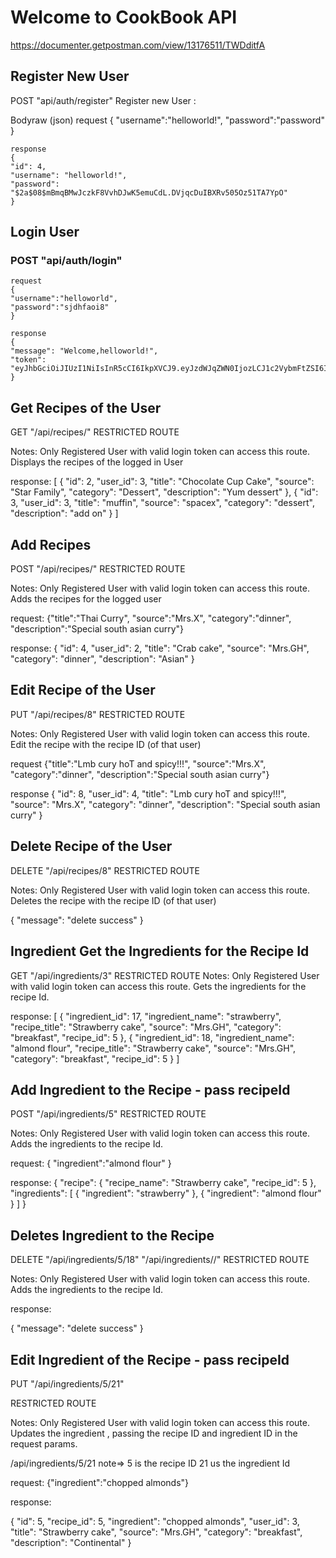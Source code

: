 # Welcome to CookBook API
 https://documenter.getpostman.com/view/13176511/TWDditfA

## Register New User
POST "api/auth/register"
Register new User :

Bodyraw (json) 
request
{
"username":"helloworld!",
"password":"password"
}

    response
    {
    "id": 4,
    "username": "helloworld!",
    "password": "$2a$08$mBmqBMwJczkF8VvhDJwK5emuCdL.DVjqcDuIBXRv505Oz51TA7YpO"
    }


## Login User
### POST "api/auth/login"

    request
    {
    "username":"helloworld",
    "password":"sjdhfaoi8"
    }

    response
    {
    "message": "Welcome,helloworld!",
    "token": "eyJhbGciOiJIUzI1NiIsInR5cCI6IkpXVCJ9.eyJzdWJqZWN0IjozLCJ1c2VybmFtZSI6ImhlbGxvd29ybGQiLCJpYXQiOjE2MTQyMDcxMzMsImV4cCI6MTYxNDIxMDczM30.gbQUGoqi8iOAxXr4RKR6otopc6fLF__hm_4HSajPh1E"
    }

## Get Recipes of the User
GET "/api/recipes/"
RESTRICTED ROUTE

Notes: Only Registered User with valid login token can access this route.
Displays the recipes of the logged in User

response:
[
  {
    "id": 2,
    "user_id": 3,
    "title": "Chocolate Cup Cake",
    "source": "Star Family",
    "category": "Dessert",
    "description": "Yum dessert"
  },
  {
    "id": 3,
    "user_id": 3,
    "title": "muffin",
    "source": "spacex",
    "category": "dessert",
    "description": "add on"
  }
]
 
## Add Recipes 
POST "/api/recipes/"
RESTRICTED ROUTE

Notes: Only Registered User with valid login token can access this route.
Adds the recipes for the logged user

request:
 {"title":"Thai Curry",
 "source":"Mrs.X",
 "category":"dinner",
 "description":"Special south asian curry"}

 response:
 {
    "id": 4,
    "user_id": 2,
    "title": "Crab cake",
    "source": "Mrs.GH",
    "category": "dinner",
    "description": "Asian"
}

## Edit Recipe of the User
PUT "/api/recipes/8"
RESTRICTED ROUTE

Notes: Only Registered User with valid login token can access this route.
Edit the recipe with the recipe ID (of that user)

request
 {"title":"Lmb cury hoT and spicy!!!",
 "source":"Mrs.X",
 "category":"dinner",
 "description":"Special south asian curry"}

 response
 {
    "id": 8,
    "user_id": 4,
    "title": "Lmb cury hoT and spicy!!!",
    "source": "Mrs.X",
    "category": "dinner",
    "description": "Special south asian curry"
}

## Delete Recipe of the User
DELETE "/api/recipes/8"
RESTRICTED ROUTE

Notes: Only Registered User with valid login token can access this route.
Deletes the recipe with the recipe ID (of that user)

{
    "message": "delete success"
}

## Ingredient Get the Ingredients for the Recipe Id
GET "/api/ingredients/3"
RESTRICTED ROUTE
Notes: Only Registered User with valid login token can access this route.
Gets the ingredients for the recipe Id.

response:
[
    {
        "ingredient_id": 17,
        "ingredient_name": "strawberry",
        "recipe_title": "Strawberry cake",
        "source": "Mrs.GH",
        "category": "breakfast",
        "recipe_id": 5
    },
    {
        "ingredient_id": 18,
        "ingredient_name": "almond flour",
        "recipe_title": "Strawberry cake",
        "source": "Mrs.GH",
        "category": "breakfast",
        "recipe_id": 5
    }
]


## Add Ingredient to the Recipe - pass recipeId
POST  "/api/ingredients/5"
RESTRICTED ROUTE

Notes: Only Registered User with valid login token can access this route.
Adds the ingredients to the recipe Id.

request:
{
    "ingredient":"almond flour"
}

response:
{
    "recipe": {
        "recipe_name": "Strawberry cake",
        "recipe_id": 5
    },
    "ingredients": [
        {
            "ingredient": "strawberry"
        },
        {
            "ingredient": "almond flour"
        }
    ]
}

## Deletes Ingredient to the Recipe
DELETE  "/api/ingredients/5/18"
"/api/ingredients/<recipeID>/<ingredientID>"
RESTRICTED ROUTE

Notes: Only Registered User with valid login token can access this route.
Adds the ingredients to the recipe Id.

response:

{
    "message": "delete success"
}

## Edit Ingredient of the Recipe - pass recipeId
PUT  "/api/ingredients/5/21"

RESTRICTED ROUTE

Notes: Only Registered User with valid login token can access this route.
Updates the ingredient , passing the recipe ID and ingredient ID in the request params.

/api/ingredients/5/21
note=> 5 is the recipe ID
       21 us the ingredient Id

request:
{"ingredient":"chopped almonds"}

response:

{
    "id": 5,
    "recipe_id": 5,
    "ingredient": "chopped almonds",
    "user_id": 3,
    "title": "Strawberry cake",
    "source": "Mrs.GH",
    "category": "breakfast",
    "description": "Continental"
}
